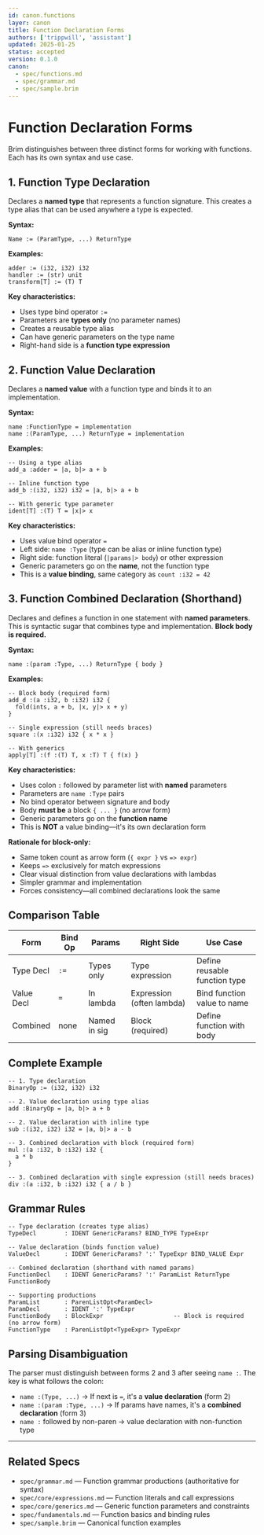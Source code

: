```yaml
---
id: canon.functions
layer: canon
title: Function Declaration Forms
authors: ['trippwill', 'assistant']
updated: 2025-01-25
status: accepted
version: 0.1.0
canon:
  - spec/functions.md
  - spec/grammar.md
  - spec/sample.brim
---
```


# Function Declaration Forms

Brim distinguishes between three distinct forms for working with functions. Each has its own syntax and use case.

## 1. Function Type Declaration

Declares a **named type** that represents a function signature. This creates a type alias that can be used anywhere a type is expected.

**Syntax:**
```
Name := (ParamType, ...) ReturnType
```

**Examples:**
```brim
adder := (i32, i32) i32
handler := (str) unit
transform[T] := (T) T
```

**Key characteristics:**
- Uses type bind operator `:=`
- Parameters are **types only** (no parameter names)
- Creates a reusable type alias
- Can have generic parameters on the type name
- Right-hand side is a **function type expression**

## 2. Function Value Declaration

Declares a **named value** with a function type and binds it to an implementation.

**Syntax:**
```
name :FunctionType = implementation
name :(ParamType, ...) ReturnType = implementation
```

**Examples:**
```brim
-- Using a type alias
add_a :adder = |a, b|> a + b

-- Inline function type
add_b :(i32, i32) i32 = |a, b|> a + b

-- With generic type parameter
ident[T] :(T) T = |x|> x
```

**Key characteristics:**
- Uses value bind operator `=`
- Left side: `name :Type` (type can be alias or inline function type)
- Right side: function literal (`|params|> body`) or other expression
- Generic parameters go on the **name**, not the function type
- This is a **value binding**, same category as `count :i32 = 42`

## 3. Function Combined Declaration (Shorthand)

Declares and defines a function in one statement with **named parameters**. This is syntactic sugar that combines type and implementation. **Block body is required.**

**Syntax:**
```
name :(param :Type, ...) ReturnType { body }
```

**Examples:**
```brim
-- Block body (required form)
add_d :(a :i32, b :i32) i32 {
  fold(ints, a + b, |x, y|> x + y)
}

-- Single expression (still needs braces)
square :(x :i32) i32 { x * x }

-- With generics
apply[T] :(f :(T) T, x :T) T { f(x) }
```

**Key characteristics:**
- Uses colon `:` followed by parameter list with **named** parameters
- Parameters are `name :Type` pairs
- No bind operator between signature and body
- Body **must be** a block `{ ... }` (no arrow form)
- Generic parameters go on the **function name**
- This is **NOT** a value binding—it's its own declaration form

**Rationale for block-only:**
- Same token count as arrow form (`{ expr }` vs `=> expr`)
- Keeps `=>` exclusively for match expressions
- Clear visual distinction from value declarations with lambdas
- Simpler grammar and implementation
- Forces consistency—all combined declarations look the same

## Comparison Table

| Form | Bind Op | Params | Right Side | Use Case |
|------|---------|--------|------------|----------|
| Type Decl | `:=` | Types only | Type expression | Define reusable function type |
| Value Decl | `=` | In lambda | Expression (often lambda) | Bind function value to name |
| Combined | none | Named in sig | Block (required) | Define function with body |

## Complete Example

```brim
-- 1. Type declaration
BinaryOp := (i32, i32) i32

-- 2. Value declaration using type alias
add :BinaryOp = |a, b|> a + b

-- 2. Value declaration with inline type
sub :(i32, i32) i32 = |a, b|> a - b

-- 3. Combined declaration with block (required form)
mul :(a :i32, b :i32) i32 {
  a * b
}

-- 3. Combined declaration with single expression (still needs braces)
div :(a :i32, b :i32) i32 { a / b }
```

## Grammar Rules

```hgf
-- Type declaration (creates type alias)
TypeDecl        : IDENT GenericParams? BIND_TYPE TypeExpr

-- Value declaration (binds function value)
ValueDecl       : IDENT GenericParams? ':' TypeExpr BIND_VALUE Expr

-- Combined declaration (shorthand with named params)
FunctionDecl    : IDENT GenericParams? ':' ParamList ReturnType FunctionBody

-- Supporting productions
ParamList       : ParenListOpt<ParamDecl>
ParamDecl       : IDENT ':' TypeExpr
FunctionBody    : BlockExpr                    -- Block is required (no arrow form)
FunctionType    : ParenListOpt<TypeExpr> TypeExpr
```

## Parsing Disambiguation

The parser must distinguish between forms 2 and 3 after seeing `name :`. The key is what follows the colon:

- `name :(Type, ...)` → If next is `=`, it's a **value declaration** (form 2)
- `name :(param :Type, ...)` → If params have names, it's a **combined declaration** (form 3)
- `name :` followed by non-paren → value declaration with non-function type

---

## Related Specs

- `spec/grammar.md` — Function grammar productions (authoritative for syntax)
- `spec/core/expressions.md` — Function literals and call expressions
- `spec/core/generics.md` — Generic function parameters and constraints
- `spec/fundamentals.md` — Function basics and binding rules
- `spec/sample.brim` — Canonical function examples
